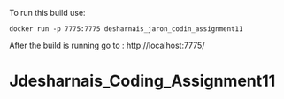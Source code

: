 To run this build use:

`docker run -p 7775:7775 desharnais_jaron_codin_assignment11`

After the build is running go to :
http://localhost:7775/

# Jdesharnais_Coding_Assignment11
